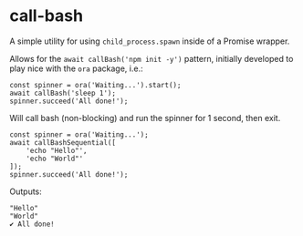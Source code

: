 # call-bash
A simple utility for using `child_process.spawn` inside of a Promise wrapper.

Allows for the `await callBash('npm init -y')` pattern, initially developed to
play nice with the `ora` package, i.e.:

```
const spinner = ora('Waiting...').start();
await callBash('sleep 1');
spinner.succeed('All done!');
```
Will call bash (non-blocking) and run the spinner for 1 second, then exit.

```
const spinner = ora('Waiting...');
await callBashSequential([
    'echo "Hello"',
    'echo "World"'
]);
spinner.succeed('All done!');
```

Outputs:

```
"Hello"
"World"
✔ All done!
```